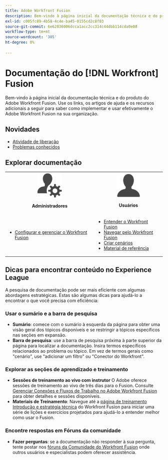 ```yaml
---
title: Adobe Workfront Fusion
description: Bem-vindo à página inicial da documentação técnica e do produto do Adobe Workfront Fusion. Use os links, os artigos de ajuda e os recursos adicionais a seguir para saber como implementar e usar efetivamente o Adobe Workfront Fusion na sua organização.
exl-id: c005fc89-4b58-4c4e-ba45-0155cd2c8f03
source-git-commit: 6e62836006dcca1acc2cc314c44dbb114cda0e08
workflow-type: tm+mt
source-wordcount: '305'
ht-degree: 0%

---
```


# Documentação do [!DNL Workfront] Fusion

Bem-vindo à página inicial da documentação técnica e do produto do Adobe Workfront Fusion. Use os links, os artigos de ajuda e os recursos adicionais a seguir para saber como implementar e usar efetivamente o Adobe Workfront Fusion na sua organização.

## Novidades

* [Atividade de liberação](/help/workfront-fusion/fusion-product-releases/fusion-release-activity.md)
* [Problemas conhecidos](https://experienceleague.adobe.com/en/docs/workfront-known-issues/issues/fusion/workfrontfusion)

## Explorar documentação

<table>

<tr>
    <td style="text-align: center;"><img src="assets/admin-icon.png" style="width: 80px; height: 80px;"><p><b>Administradores</b></p></td>
    <td style="text-align: center;"><img src="assets/users-icon.png" style="width: 75px; height: 75px;"><p><b>Usuários</b></p></td>
  </tr>
  <tr>
    <td>
    <ul>
    <li><a href="/help/workfront-fusion/set-up-and-manage-workfront-fusion/set-up-and-manage-workfront-fusion-toc.md">Configurar e gerenciar o Workfront Fusion</a></li>
    </ul>
 </td>
    <td>
        <ul>
        <li><a href="/help/workfront-fusion/get-started-with-fusion/understand-fusion/understand-fusion-toc.md">Entender o Workfront Fusion</a></li>
        <li><a href="/help/workfront-fusion/get-started-with-fusion/navigate-fusion/navigate-workfront-fusion.md">Navegar pelo Workfront Fusion</a></li>
        <li><a href="/help/workfront-fusion/create-scenarios/create-scenarios-toc.md">Criar cenários</a></li>
        <li><a href="/help/workfront-fusion/references/references-toc.md">Material de referência</a></li>
        </ul>
    </td>
  </tr>
</table>

## Dicas para encontrar conteúdo no Experience League

A pesquisa de documentação pode ser mais eficiente com algumas abordagens estratégicas. Estas são algumas dicas para ajudá-lo a encontrar o que você precisa com eficiência:

### Usar o sumário e a barra de pesquisa

* **Sumário**: comece com o sumário à esquerda da página para obter uma visão geral dos tópicos disponíveis e se restringir a tópicos específicos nas seções em expansão.
* **Barra de pesquisa**: use a barra de pesquisa próxima à parte superior da página para localizar a documentação. Insira termos específicos relacionados ao problema ou tópico. Em vez de termos gerais como &quot;cenário&quot;, use &quot;adicionar um filtro&quot; ou &quot;Conector do Workfront&quot;.

### Explorar as seções de aprendizado e treinamento

* **Sessões de treinamento ao vivo com instrutor** O Adobe oferece sessões de treinamento ao vivo de três dias para o Fusion. Consulte [Gerenciar Conexões e Fluxos de Trabalho no Adobe Workfront Fusion](https://learning.adobe.com/courses/adobe_workfront/cours000000000098121.html) para obter detalhes e sessões disponíveis.
* **Materiais de Treinamento**: Navegue até a [página de treinamento Introdução e estratégia técnica](https://experienceleague.adobe.com/en/docs/workfront-learn/tutorials-workfront/fusion/welcome-to-workfront-fusion/introduction-and-tech-strategy) do Workfront Fusion para iniciar uma série de lições e exercícios projetados para ajudá-lo a entender melhor como usar o Fusion.

### Encontre respostas em Fóruns da comunidade

* **Fazer perguntas**: se a documentação não responder à sua pergunta, tente postar nos [fóruns da Comunidade do Workfront Fusion](https://experienceleaguecommunities.adobe.com/t5/workfront-fusion/ct-p/workfront-fusion-2) onde outros usuários e especialistas podem oferecer assistência.
